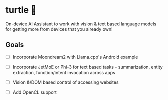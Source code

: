 # turtle 🐢

On-device AI Assistant to work with vision & text based language models for getting more from devices that you already own!


## Goals

- [ ] Incorporate Moondream2 with Llama.cpp's Android example

- [ ] Incorporate JetMoE or Phi-3 for text based tasks - summarization, entity extraction, function/intent invocation across apps

- [ ] Vision &/DOM based control of accessing websites

- [ ] Add OpenCL support
